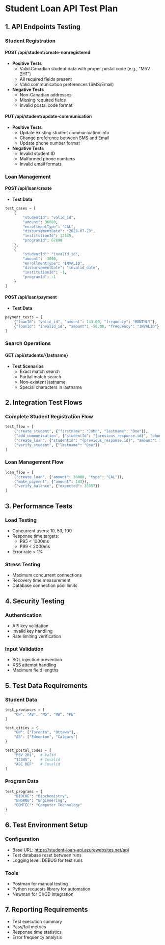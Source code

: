 # Student Loan API Test Plan

## 1. API Endpoints Testing

### Student Registration
#### POST /api/student/create-nonregistered
- **Positive Tests**
  * Valid Canadian student data with proper postal code (e.g., "M5V 2H1")
  * All required fields present
  * Valid communication preferences (SMS/Email)
- **Negative Tests**
  * Non-Canadian addresses
  * Missing required fields
  * Invalid postal code format

#### PUT /api/student/update-communication
- **Positive Tests**
  * Update existing student communication info
  * Change preference between SMS and Email
  * Update phone number format
- **Negative Tests**
  * Invalid student ID
  * Malformed phone numbers
  * Invalid email formats

### Loan Management
#### POST /api/loan/create
- **Test Data**
```python
test_cases = [
    {
        "studentId": "valid_id",
        "amount": 36000,
        "enrollmentType": "CAL",
        "disbursementDate": "2023-07-20",
        "institutionId": 12345,
        "programId": 67890
    },
    {
        "studentId": "invalid_id",
        "amount": -1000,
        "enrollmentType": "INVALID",
        "disbursementDate": "invalid_date",
        "institutionId": -1,
        "programId": -1
    }
]
```

#### POST /api/loan/payment
- **Test Data**
```python
payment_tests = [
    {"loanId": "valid_id", "amount": 143.00, "frequency": "MONTHLY"},
    {"loanId": "invalid_id", "amount": -50.00, "frequency": "INVALID"}
]
```

### Search Operations
#### GET /api/students/{lastname}
- **Test Scenarios**
  * Exact match search
  * Partial match search
  * Non-existent lastname
  * Special characters in lastname

## 2. Integration Test Flows

### Complete Student Registration Flow
```python
test_flow = [
    ("create_student", {"firstname": "John", "lastname": "Doe"}),
    ("add_communication", {"studentId": "{previous_response.id}", "phone": "123-456-7890"}),
    ("create_loan", {"studentId": "{previous_response.id}", "amount": 36000}),
    ("verify_student", {"lastname": "Doe"})
]
```

### Loan Management Flow
```python
loan_flow = [
    ("create_loan", {"amount": 36000, "type": "CAL"}),
    ("make_payment", {"amount": 143}),
    ("verify_balance", {"expected": 35857})
]
```

## 3. Performance Tests

### Load Testing
- Concurrent users: 10, 50, 100
- Response time targets:
  * P95 < 1000ms
  * P99 < 2000ms
- Error rate < 1%

### Stress Testing
- Maximum concurrent connections
- Recovery time measurement
- Database connection pool limits

## 4. Security Testing

### Authentication
- API key validation
- Invalid key handling
- Rate limiting verification

### Input Validation
- SQL injection prevention
- XSS attempt handling
- Maximum field lengths

## 5. Test Data Requirements

### Student Data
```python
test_provinces = [
    "ON", "AB", "NS", "MB", "PE"
]

test_cities = {
    "ON": ["Toronto", "Ottawa"],
    "AB": ["Edmonton", "Calgary"]
}

test_postal_codes = [
    "M5V 2H1",  # Valid
    "12345",    # Invalid
    "ABC DEF"   # Invalid
]
```

### Program Data
```python
test_programs = {
    "BIOCHE": "Biochemistry",
    "ENGRNG": "Engineering",
    "COMTEC": "Computer Technology"
}
```

## 6. Test Environment Setup

### Configuration
- Base URL: https://student-loan-api.azurewebsites.net/api
- Test database reset between runs
- Logging level: DEBUG for test runs

### Tools
- Postman for manual testing
- Python requests library for automation
- Newman for CI/CD integration

## 7. Reporting Requirements

- Test execution summary
- Pass/fail metrics
- Response time statistics
- Error frequency analysis